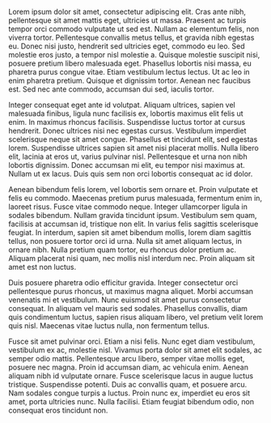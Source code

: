 Lorem ipsum dolor sit amet, consectetur adipiscing elit. Cras ante nibh, pellentesque sit amet mattis eget, ultricies ut massa. Praesent ac turpis tempor orci commodo vulputate ut sed est. Nullam ac elementum felis, non viverra tortor. Pellentesque convallis metus tellus, et gravida nibh egestas eu. Donec nisi justo, hendrerit sed ultricies eget, commodo eu leo. Sed molestie eros justo, a tempor nisl molestie a. Quisque molestie suscipit nisi, posuere pretium libero malesuada eget. Phasellus lobortis nisi massa, eu pharetra purus congue vitae. Etiam vestibulum lectus lectus. Ut ac leo in enim pharetra pretium. Quisque et dignissim tortor. Aenean nec faucibus est. Sed nec ante commodo, accumsan dui sed, iaculis tortor.

Integer consequat eget ante id volutpat. Aliquam ultrices, sapien vel malesuada finibus, ligula nunc facilisis ex, lobortis maximus elit felis ut enim. In maximus rhoncus facilisis. Suspendisse luctus tortor at cursus hendrerit. Donec ultrices nisi nec egestas cursus. Vestibulum imperdiet scelerisque neque sit amet congue. Phasellus et tincidunt elit, sed egestas lorem. Suspendisse ultrices sapien sit amet nisi placerat mollis. Nulla libero elit, lacinia at eros ut, varius pulvinar nisl. Pellentesque et urna non nibh lobortis dignissim. Donec accumsan mi elit, eu tempor nisi maximus at. Nullam ut ex lacus. Duis quis sem non orci lobortis consequat ac id dolor.

Aenean bibendum felis lorem, vel lobortis sem ornare et. Proin vulputate et felis eu commodo. Maecenas pretium purus malesuada, fermentum enim in, laoreet risus. Fusce vitae commodo neque. Integer ullamcorper ligula in sodales bibendum. Nullam gravida tincidunt ipsum. Vestibulum sem quam, facilisis at accumsan id, tristique non elit. In varius felis sagittis scelerisque feugiat. In interdum, sapien sit amet bibendum mollis, lorem diam sagittis tellus, non posuere tortor orci id urna. Nulla sit amet aliquam lectus, in ornare nibh. Nulla pretium quam tortor, eu rhoncus dolor pretium ac. Aliquam placerat nisi quam, nec mollis nisl interdum nec. Proin aliquam sit amet est non luctus.

Duis posuere pharetra odio efficitur gravida. Integer consectetur orci pellentesque purus rhoncus, ut maximus magna aliquet. Morbi accumsan venenatis mi et vestibulum. Nunc euismod sit amet purus consectetur consequat. In aliquam vel mauris sed sodales. Phasellus convallis, diam quis condimentum luctus, sapien risus aliquam libero, vel pretium velit lorem quis nisl. Maecenas vitae luctus nulla, non fermentum tellus.

Fusce sit amet pulvinar orci. Etiam a nisi felis. Nunc eget diam vestibulum, vestibulum ex ac, molestie nisl. Vivamus porta dolor sit amet elit sodales, ac semper odio mattis. Pellentesque arcu libero, semper vitae mollis eget, posuere nec magna. Proin id accumsan diam, ac vehicula enim. Aenean aliquam nibh id vulputate ornare. Fusce scelerisque lacus in augue luctus tristique. Suspendisse potenti. Duis ac convallis quam, et posuere arcu. Nam sodales congue turpis a luctus. Proin nunc ex, imperdiet eu eros sit amet, porta ultricies nunc. Nulla facilisi. Etiam feugiat bibendum odio, non consequat eros tincidunt non.
<Hubspot />
<Clarity />
<GoogleAnalytics />